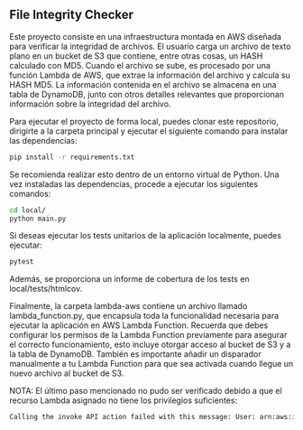 ## File Integrity Checker

Este proyecto consiste en una infraestructura montada en AWS diseñada para verificar la integridad de archivos. El usuario carga un archivo de texto plano en un bucket de S3 que contiene, entre otras cosas, un HASH calculado con MD5. Cuando el archivo se sube, es procesado por una función Lambda de AWS, que extrae la información del archivo y calcula su HASH MD5. La información contenida en el archivo se almacena en una tabla de DynamoDB, junto con otros detalles relevantes que proporcionan información sobre la integridad del archivo.

Para ejecutar el proyecto de forma local, puedes clonar este repositorio, dirigirte a la carpeta principal y ejecutar el siguiente comando para instalar las dependencias:

```bash
pip install -r requirements.txt
```

Se recomienda realizar esto dentro de un entorno virtual de Python. Una vez instaladas las dependencias, procede a ejecutar los siguientes comandos:

```bash
cd local/
python main.py
```

Si deseas ejecutar los tests unitarios de la aplicación localmente, puedes ejecutar:

```bash
pytest
```

Además, se proporciona un informe de cobertura de los tests en local/tests/htmlcov.

Finalmente, la carpeta lambda-aws contiene un archivo llamado lambda_function.py, que encapsula toda la funcionalidad necesaria para ejecutar la aplicación en AWS Lambda Function. Recuerda que debes configurar los permisos de la Lambda Function previamente para asegurar el correcto funcionamiento, esto incluye otorgar acceso al bucket de S3 y a la tabla de DynamoDB. También es importante añadir un disparador manualmente a tu Lambda Function para que sea activada cuando llegue un nuevo archivo al bucket de S3.

NOTA: El último paso mencionado no pudo ser verificado debido a que el recurso Lambda asignado no tiene los privilegios suficientes:

```bash
Calling the invoke API action failed with this message: User: arn:aws:iam::223690032992:user/luis-david is not authorized to perform: lambda:InvokeFunction on resource: arn:aws:lambda:us-east-1:223690032992:function:ai-technical-test-luis-david because no identity-based policy allows the lambda:InvokeFunction action
```
